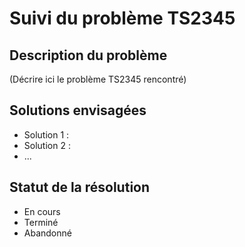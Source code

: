 # Suivi du problème TS2345

## Description du problème

(Décrire ici le problème TS2345 rencontré)

## Solutions envisagées

- Solution 1 :
- Solution 2 :
- ...

## Statut de la résolution

- En cours
- Terminé
- Abandonné
